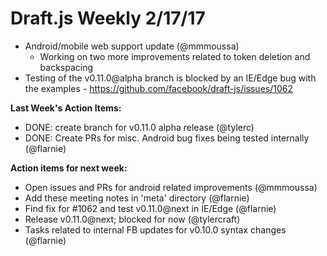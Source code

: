 # Draft.js Weekly 2/17/17

* Android/mobile web support update (@mmmoussa)
  * Working on two more improvements related to token deletion and backspacing
* Testing of the v0.11.0@alpha branch is blocked by an IE/Edge bug with the
  examples - https://github.com/facebook/draft-js/issues/1062

**Last Week's Action Items:**
* DONE: create branch for v0.11.0 alpha release (@tylerc)
* DONE: Create PRs for misc. Android bug fixes being tested internally (@flarnie)

**Action items for next week:**
* Open issues and PRs for android related improvements (@mmmoussa)
* Add these meeting notes in 'meta' directory (@flarnie)
* Find fix for #1062 and test v0.11.0@next in IE/Edge (@flarnie)
* Release v0.11.0@next; blocked for now (@tylercraft)
* Tasks related to internal FB updates for v0.10.0 syntax changes (@flarnie)

